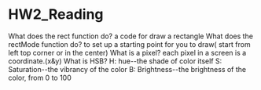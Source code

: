 # HW2_Reading
What does the rect function do?
  a code for draw a rectangle
What does the rectMode function do?
  to set up a starting point for you to draw( start from left top corner or in the center)
What is a pixel?
  each pixel in a screen is a coordinate.(x&y)
What is HSB?
  H: hue--the shade of color itself
  S: Saturation--the vibrancy of the color
  B: Brightness--the brightness of the color, from 0 to 100
